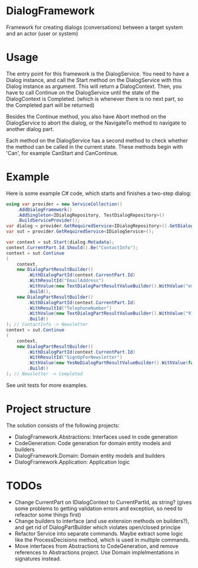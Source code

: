 # DialogFramework
Framework for creating dialogs (conversations) between a target system and an actor (user or system)

# Usage
The entry point for this framework is the DialogService. You need to have a Dialog instance, and call the Start method on the DialogService with this Dialog instance as argument. This will return a DialogContext. Then, you have to call Continue on the DialogService until the state of the DialogContext is Completed. (which is whenever there is no next part, so the Completed part will be returned)

Besides the Continue method, you also have Abort method on the DialogService to abort the dialog, or the NavigateTo method to navigate to another dialog part.

Each method on the DialogService has a second method to check whether the method can be called in the current state. These methods begin with 'Can', for example CanStart and CanContinue.

# Example
Here is some example C# code, which starts and finishes a two-step dialog:

```C#
using var provider = new ServiceCollection()
    .AddDialogFramework()
    .AddSingleton<IDialogRepository, TestDialogRepository>()
    .BuildServiceProvider();
var dialog = provider.GetRequiredService<IDialogRepository>().GetDialog(new DialogIdentifier("SimpleFormFlowDialog", "1.0.0"))!;
var sut = provider.GetRequiredService<IDialogService>();

var context = sut.Start(dialog.Metadata);
context.CurrentPart.Id.Should().Be("ContactInfo");
context = sut.Continue
(
    context,
    new DialogPartResultBuilder()
        .WithDialogPartId(context.CurrentPart.Id)
        .WithResultId("EmailAddress")
        .WithValue(new TextDialogPartResultValueBuilder().WithValue("email@address.com"))
        .Build(),
    new DialogPartResultBuilder()
        .WithDialogPartId(context.CurrentPart.Id)
        .WithResultId("TelephoneNumber")
        .WithValue(new TextDialogPartResultValueBuilder().WithValue("911"))
        .Build()
); // ContactInfo -> Newsletter
context = sut.Continue
(
    context,
    new DialogPartResultBuilder()
        .WithDialogPartId(context.CurrentPart.Id)
        .WithResultId("SignUpForNewsletter")
        .WithValue(new YesNoDialogPartResultValueBuilder().WithValue(false))
        .Build()
); // Newsletter -> Completed
```

See unit tests for more examples.

# Project structure

The solution consists of the following projects:
- DialogFramework.Abstractions: Interfaces used in code generation
- CodeGeneration: Code generation for domain entity models and builders
- DialogFramework.Domain: Domain entity models and builders
- DialogFramework.Application: Application logic

# TODOs

- Change CurrentPart on IDialogContext to CurrentPartId, as string? (gives some problems to getting validation errors and exception, so need to refeactor some things first)
- Change builders to interface (and use extension methods on builders?), and get rid of DialogPartBuilder which violates open/closed principe
- Refactor Service into separate commands. Maybe extract some logic like the ProcessDecisions method, which is used in multiple commands.
- Move interfaces from Abstractions to CodeGeneration, and remove references to Abstractions project. Use Domain implelmentations in signatures instead.